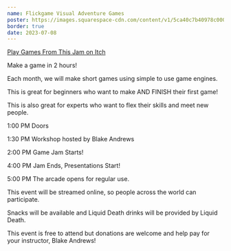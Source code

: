 ```yaml
---
name: Flickgame Visual Adventure Games
poster: https://images.squarespace-cdn.com/content/v1/5ca40c7b40978c0001458f5d/d5929a24-6d84-4d81-bf3f-ce60f0f582ff/GameJamJuly.png?format=2500w
border: true
date: 2023-07-08
---
```

[Play Games From This Jam on Itch](https://itch.io/jam/2hrgjc202307/entries)

Make a game in 2 hours!

Each month, we will make short games using simple to use game engines.

This is great for beginners who want to make AND FINISH their first game!

This is also great for experts who want to flex their skills and meet new people.

1:00 PM Doors

1:30 PM Workshop hosted by Blake Andrews

2:00 PM Game Jam Starts!

4:00 PM Jam Ends, Presentations Start!

5:00 PM The arcade opens for regular use.

This event will be streamed online, so people across the world can participate.

Snacks will be available and Liquid Death drinks will be provided by Liquid Death.

This event is free to attend but donations are welcome and help pay for your instructor, Blake Andrews!

